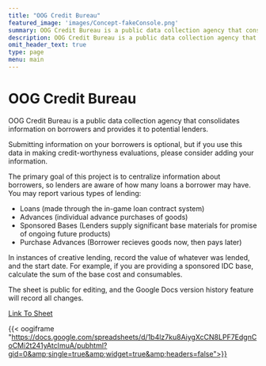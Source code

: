 ```yaml
---
title: "OOG Credit Bureau"
featured_image: 'images/Concept-fakeConsole.png'
summary: OOG Credit Bureau is a public data collection agency that consolidates information on borrowers and provides it to potential lenders.
description: OOG Credit Bureau is a public data collection agency that consolidates information on borrowers and provides it to potential lenders.
omit_header_text: true
type: page
menu: main
---
```


# OOG Credit Bureau

OOG Credit Bureau is a public data collection agency that consolidates information on borrowers and provides it to potential lenders.

Submitting information on your borrowers is optional, but if you use this data in making credit-worthyness evaluations, please consider adding your information.

The primary goal of this project is to centralize information about borrowers, so lenders are aware of how many loans a borrower may have. You may report various types of lending:

* Loans (made through the in-game loan contract system)
* Advances (individual advance purchases of goods)
* Sponsored Bases (Lenders supply significant base materials for promise of ongoing future products)
* Purchase Advances (Borrower recieves goods now, then pays later)

In instances of creative lending, record the value of whatever was lended, and the start date. For example, if you are providing a sponsored IDC base, calculate the sum of the base cost and consumables.

The sheet is public for editing, and the Google Docs version history feature will record all changes.

[Link To Sheet](https://docs.google.com/spreadsheets/d/1b4lz7ku8AiygXcCN8LPF7EdgnCoCMi2t241yAtcImuA)

{{< oogiframe "https://docs.google.com/spreadsheets/d/1b4lz7ku8AiygXcCN8LPF7EdgnCoCMi2t241yAtcImuA/pubhtml?gid=0&amp;single=true&amp;widget=true&amp;headers=false">}}

